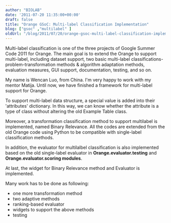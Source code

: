 ```yaml
---
author: "BIOLAB"
date: '2011-07-20 11:35:00+00:00'
draft: false
title: "Orange GSoC: Multi-label Classification Implementation"
blog: ["gsoc" ,"multilabel" ]
oldUrl: "/blog/2011/07/20/orange-gsoc-multi-label-classification-implementation/"
---
```


Multi-label classification is one of the three projects of Google Summer Code 2011 for Orange. The main goal is to extend the Orange to support multi-label, including dataset support, two basic multi-label classifications-problem-transformation methods & algorithm adaptation methods, evaluation measures, GUI support, documentation, testing, and so on.

My name is Wencan Luo, from China. I'm very happy to work with my mentor Matija. Until now, we have finished a framework for multi-label support for Orange.

To support multi-label data structure, a special value is added into their 'attributes' dictionary. In this way, we can know whether the attribute is a type of class without altering the old Example Table class. 

Moreover, a transformation classification method to support multilabel is implemented, named Binary Relevance. All the codes are extended from the old Orange code using Python to be compatible with single-label classification methods.

In addition, the evaluator for multilalbel classification is also implemented based on the old single-label evaluator in **Orange.evaluator.testing** and **Orange.evaluator.scoring modules**. 

At last, the widget for Binary Relevance method and Evaluator is implemented.

Many work has to be done as following:  

* one more transformation method  
* two adaptive methods  
* ranking-based evaluator  
* widgets to support the above methods  
* testing

